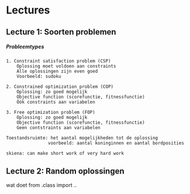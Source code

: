 # Lectures



## Lecture 1: Soorten problemen

##### Probleemtypes
	1. Constraint satisfaction problem (CSP)
		Oplossing moet voldoen aan constraints
		Alle oplossingen zijn even goed
		Voorbeeld: sudoku
	
	2. Constrained optimization problem (COP)
		Oplossing: zo goed mogelijk
		Objective function (scorefunctie, fitnessfunctie)
		Óók constraints aan variabelen 
	
	3. Free optimization problem (FOP)
		Oplossing: zo goed mogelijk
		Objective function (scorefunctie, fitnessfunctie)
		Geen contstraints aan variabelen
	
	Toestandsruimte: het aantal mogelijkheden tot de oplossing 
					voorbeeld: aantal koninginnen en aantal bordposities
	
	skiena: can make short work of very hard work
		

## Lecture 2: Random oplossingen

wat doet from .class import ..
 

